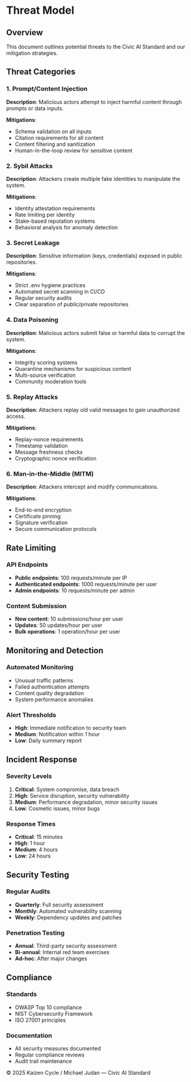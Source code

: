 # Threat Model

## Overview
This document outlines potential threats to the Civic AI Standard and our mitigation strategies.

## Threat Categories

### 1. Prompt/Content Injection
**Description**: Malicious actors attempt to inject harmful content through prompts or data inputs.

**Mitigations**:
- Schema validation on all inputs
- Citation requirements for all content
- Content filtering and sanitization
- Human-in-the-loop review for sensitive content

### 2. Sybil Attacks
**Description**: Attackers create multiple fake identities to manipulate the system.

**Mitigations**:
- Identity attestation requirements
- Rate limiting per identity
- Stake-based reputation systems
- Behavioral analysis for anomaly detection

### 3. Secret Leakage
**Description**: Sensitive information (keys, credentials) exposed in public repositories.

**Mitigations**:
- Strict .env hygiene practices
- Automated secret scanning in CI/CD
- Regular security audits
- Clear separation of public/private repositories

### 4. Data Poisoning
**Description**: Malicious actors submit false or harmful data to corrupt the system.

**Mitigations**:
- Integrity scoring systems
- Quarantine mechanisms for suspicious content
- Multi-source verification
- Community moderation tools

### 5. Replay Attacks
**Description**: Attackers replay old valid messages to gain unauthorized access.

**Mitigations**:
- Replay-nonce requirements
- Timestamp validation
- Message freshness checks
- Cryptographic nonce verification

### 6. Man-in-the-Middle (MITM)
**Description**: Attackers intercept and modify communications.

**Mitigations**:
- End-to-end encryption
- Certificate pinning
- Signature verification
- Secure communication protocols

## Rate Limiting

### API Endpoints
- **Public endpoints**: 100 requests/minute per IP
- **Authenticated endpoints**: 1000 requests/minute per user
- **Admin endpoints**: 10 requests/minute per admin

### Content Submission
- **New content**: 10 submissions/hour per user
- **Updates**: 50 updates/hour per user
- **Bulk operations**: 1 operation/hour per user

## Monitoring and Detection

### Automated Monitoring
- Unusual traffic patterns
- Failed authentication attempts
- Content quality degradation
- System performance anomalies

### Alert Thresholds
- **High**: Immediate notification to security team
- **Medium**: Notification within 1 hour
- **Low**: Daily summary report

## Incident Response

### Severity Levels
1. **Critical**: System compromise, data breach
2. **High**: Service disruption, security vulnerability
3. **Medium**: Performance degradation, minor security issues
4. **Low**: Cosmetic issues, minor bugs

### Response Times
- **Critical**: 15 minutes
- **High**: 1 hour
- **Medium**: 4 hours
- **Low**: 24 hours

## Security Testing

### Regular Audits
- **Quarterly**: Full security assessment
- **Monthly**: Automated vulnerability scanning
- **Weekly**: Dependency updates and patches

### Penetration Testing
- **Annual**: Third-party security assessment
- **Bi-annual**: Internal red team exercises
- **Ad-hoc**: After major changes

## Compliance

### Standards
- OWASP Top 10 compliance
- NIST Cybersecurity Framework
- ISO 27001 principles

### Documentation
- All security measures documented
- Regular compliance reviews
- Audit trail maintenance

© 2025 Kaizen Cycle / Michael Judan — Civic AI Standard